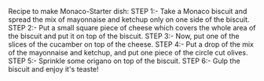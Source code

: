Recipe to make Monaco-Starter dish:
    STEP 1:- Take a Monaco biscuit and spread the mix of mayonnaise and ketchup only on one side of the       biscuit.
    STEP 2:- Put a small square piece of cheese which covers the whole area of the biscuit and put it on top of the biscuit.
    STEP 3:- Now, put one of the slices of the cucamber on top of the cheese.
    STEP 4:- Put a drop of the mix of the mayonnaise and ketchup, and put one piece of the circle cut olives.
    STEP 5:- Sprinkle some origano on top of the biscuit.
    STEP 6:- Gulp the biscuit and enjoy it's teaste! 